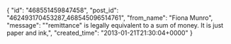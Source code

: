  {
   "id": "468551459847458",
   "post_id": "462493170453287_468545096514761",
   "from_name": "Fiona Munro",
   "message": "\"remittance\"  is legally equivalent to a sum of money. It is just paper and ink,",
   "created_time": "2013-01-21T21:30:04+0000"
 }
